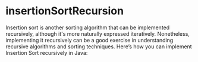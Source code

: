 # insertionSortRecursion
Insertion sort is another sorting algorithm that can be implemented recursively, although it's more naturally expressed iteratively. Nonetheless, implementing it recursively can be a good exercise in understanding recursive algorithms and sorting techniques. Here’s how you can implement Insertion Sort recursively in Java:
